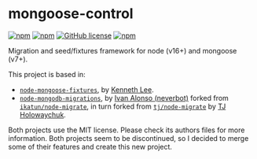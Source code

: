 # mongoose-control

[![npm](https://img.shields.io/npm/dt/mongoose-control)](https://www.npmjs.com/package/mongoose-control)
[![npm](https://img.shields.io/npm/dw/mongoose-control)](https://www.npmjs.com/package/mongoose-control)
[![GitHub license](https://img.shields.io/github/license/neverbot/mongoose-control)](https://github.com/neverbot/mongoose-control/blob/master/LICENSE)
[![npm](https://img.shields.io/npm/v/mongoose-control)](https://www.npmjs.com/package/mongoose-control)

Migration and seed/fixtures framework for node (v16+) and mongoose (v7+).

This project is based in: 

- [`node-mongoose-fixtures`](https://github.com/kennethklee/node-mongoose-fixtures), by [Kenneth Lee](https://github.com/kennethklee).
- [`node-mongodb-migrations`](https://github.com/neverbot/node-mongodb-migrations), by [Ivan Alonso (neverbot)](https://github.com/neverbot) forked from [`ikatun/node-migrate`](https://github.com/ikatun/node-migrate), in turn forked from [`tj/node-migrate`](https://github.com/tj/node-migrate) by [TJ Holowaychuk](https://github.com/tj).

Both projects use the MIT license. Please check its authors files for more information.
Both projects seem to be discontinued, so I decided to merge some of their features and create this new project.
